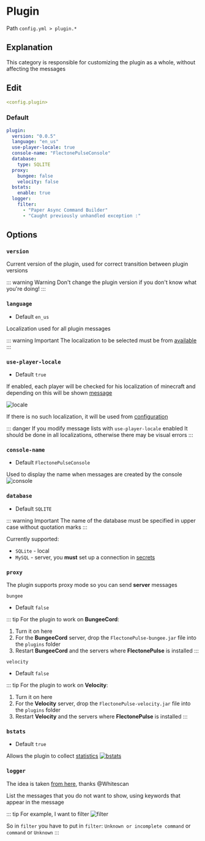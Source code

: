# Plugin
Path `config.yml > plugin.*`

## Explanation
This category is responsible for customizing the plugin as a whole, without affecting the messages

## Edit
```yaml
<config.plugin>
```

### Default
```yaml
plugin:
  version: "0.0.5"
  language: "en_us"
  use-player-locale: true
  console-name: "FlectonePulseConsole"
  database:
    type: SQLITE
  proxy:
    bungee: false
    velocity: false
  bstats:
    enable: true
  logger:
    filter:
      - "Paper Async Command Builder"
      - "Caught previously unhandled exception :"
```

## Options

### `version`

Current version of the plugin, used for correct transition between plugin versions

::: warning Warning
Don't change the plugin version if you don't know what you're doing!
:::

### `language`
- Default `en_us`

Localization used for all plugin messages

::: warning Important
The localization to be selected must be from [available](/en/messages/)
:::

<!--@include: @/en/parts/locale.md-->


### `use-player-locale`
- Default `true`

If enabled, each player will be checked for his localization of minecraft and depending on this will be shown [message](../messages/)

![locale](/locale.gif)

If there is no such localization, it will be used from [configuration](#language)

::: danger  If you modify message lists with `use-player-locale` enabled
It should be done in all localizations, otherwise there may be visual errors
:::

### `console-name`
- Default `FlectonePulseConsole`

Used to display the name when messages are created by the console
![console](/console.gif)

### `database`
- Default `SQLITE`

::: warning Important
The name of the database must be specified in upper case without quotation marks
:::

Currently supported:
- `SQLite` - local
- `MySQL` - server, you **must** set up a connection in [secrets](/en/secrets/)

### `proxy`

The plugin supports proxy mode so you can send **server** messages

`bungee`
- Default `false`

::: tip For the plugin to work on **BungeeCord**:
1. Turn it on here
2. For the **BungeeCord** server, drop the `FlectonePulse-bungee.jar` file into the `plugins` folder
3. Restart **BungeeCord** and the servers where **FlectonePulse** is installed
:::

`velocity`
- Default `false`

::: tip For the plugin to work on **Velocity**:
1. Turn it on here
2. For the **Velocity** server, drop the `FlectonePulse-velocity.jar` file into the `plugins` folder
3. Restart **Velocity** and the servers where **FlectonePulse** is installed
:::

### `bstats`
- Default `true`

Allows the plugin to collect [statistics](https://bstats.org/plugin/bukkit/FlectonePulse/21076)
[![bstats](https://bstats.org/signatures/bukkit/FlectonePulse.svg)](https://bstats.org/plugin/bukkit/FlectonePulse/21076)

### `logger`

The idea is taken [from here](https://github.com/Whitescan/ConsoleFilter/blob/master/src/main/java/dev/whitescan/consolefilter/share/LogFilter.java), thanks @Whitescan

List the messages that you do not want to show, using keywords that appear in the message

::: tip For example, I want to filter
![filter](/filter.png)

So in `filter` you have to put in `filter`:
`Unknown or incomplete command` or `command` or `Unknown`
:::